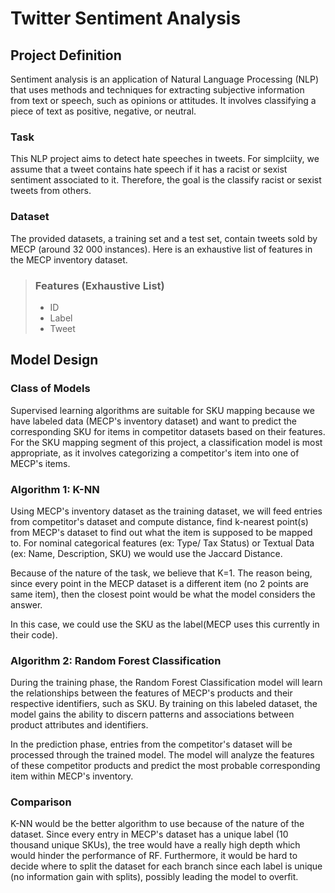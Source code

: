 # Twitter Sentiment Analysis

## Project Definition
Sentiment analysis is an application of Natural Language Processing (NLP) that uses methods and techniques for extracting subjective information from text or speech, such as opinions or attitudes. It involves classifying a piece of text as positive, negative, or neutral.

### Task
This NLP project aims to detect hate speeches in tweets. For simplciity, we assume that a tweet contains hate speech if it has a racist or sexist sentiment associated to it. Therefore, the goal is the classify racist or sexist tweets from others.

### Dataset
The provided datasets, a training set and a test set, contain tweets sold by MECP (around 32 000 instances). Here is an exhaustive list of features in the MECP inventory dataset.

<!-- Features taken from train_E6oV3lV.csv -->
> ### Features (Exhaustive List)
> - ID
> - Label
> - Tweet

## Model Design

### Class of Models
Supervised learning algorithms are suitable for SKU mapping because we have labeled data (MECP's inventory dataset) and want to predict the corresponding SKU for items in competitor datasets based on their features. For the SKU mapping segment of this project, a classification model is most appropriate, as it involves categorizing a competitor's item into one of MECP's items.


### Algorithm 1: K-NN
Using MECP's inventory dataset as the training dataset, we will feed entries from competitor's dataset and compute distance, find k-nearest point(s) from MECP's dataset to find out what the item is supposed to be mapped to. For nominal categorical features (ex: Type/ Tax Status) or Textual Data (ex: Name, Description, SKU) we would use the Jaccard Distance.

Because of the nature of the task, we believe that K=1. The reason being, since every point in the MECP dataset is a different item (no 2 points are same item), then the closest point would be what the model considers the answer.

In this case, we could use the SKU as the label(MECP uses this currently in their code).


### Algorithm 2: Random Forest Classification
During the training phase, the Random Forest Classification model will learn the relationships between the features of MECP's products and their respective identifiers, such as SKU. By training on this labeled dataset, the model gains the ability to discern patterns and associations between product attributes and identifiers.

In the prediction phase, entries from the competitor's dataset will be processed through the trained model. The model will analyze the features of these competitor products and predict the most probable corresponding item within MECP's inventory.

### Comparison
K-NN would be the better algorithm to use because of the nature of the dataset. Since every entry in MECP's dataset has a unique label (10 thousand unique SKUs), the tree would have a really high depth which would hinder the performance of RF. Furthermore, it would be hard to decide where to split the dataset for each branch since each label is unique (no information gain with splits), possibly leading the model to overfit.
